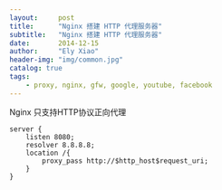 ```yaml
---
layout:     post
title:      "Nginx 搭建 HTTP 代理服务器"
subtitle:   "Nginx 搭建 HTTP 代理服务器"
date:       2014-12-15
author:     "Ely Xiao"
header-img: "img/common.jpg"
catalog: true
tags:
    - proxy, nginx, gfw, google, youtube, facebook
---
```

Nginx 只支持HTTP协议正向代理

    server {
        listen 8080;
        resolver 8.8.8.8;
        location /{
            proxy_pass http://$http_host$request_uri;
        }
    }
